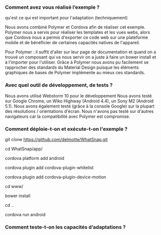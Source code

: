 ### Comment avez vous réalisé l’exemple ?

qu'est ce qui est important pour l'adaptation (techniquement)

  Nous avons combiné Polymer et Cordova afin de réaliser cet exemple. Polymer nous a servis pour réaliser les
  templates et les vues webs, alors que Cordova nous a permis d'exporter ce code web sur une plateforme mobile 
  et de bénéficier de certaines capacités natives de l'appareil.
  
  Pour Polymer :
    il suffit d'aller sur leur page de documentation et quand on a trouvé un composant qui va nous servir on a juste à faire un bower install et à l'importer pour l'utiliser.
    Grâce à Polymer nous avons pu facilement se rapprocher des standards du Material Design puisque les éléments graphiques de bases de Polymer implémente au mieux ces standards.


### Avec quel outil de développement, de tests ?

  Nous avons utilisé Webstorm 10 pour le développement
  Nous avons testé sur Google Chrome, un Wiko Highway (Android 4.4), un Sony M2 (Android 5.1).
  Nous avons également testé (grâce à la console Google) sur la plupart des résolutions / orientations d'écran.
  Nous n'avons pas testé sur d'autres navigateurs car la compatibilité avec Polymer est compromise.

### Comment déploie-t-on et exécute-t-on l'exemple ?

  git clone https://github.com/delmotte/WhatSnap.git
  
  cd WhatSnap/app/
  
  cordova platform add android
  
  cordova plugin add cordova-plugin-whitelist
  
  cordova plugin add cordova-plugin-device-motion
  
  cd www/
  
  bower install
  
  cd ..
  
  cordova run android
  

### Comment teste-t-on les capacités d’adaptations ?


